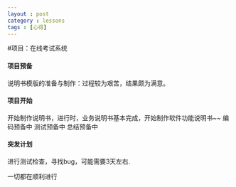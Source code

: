 ```yaml
---
layout : post
category : lessons
tags : [心得]
---
```

#项目：在线考试系统
#### 项目预备
说明书模版的准备与制作：过程较为艰苦，结果颇为满意。
#### 项目开始
开始制作说明书，进行时，业务说明书基本完成，开始制作软件功能说明书~~
编码预备中
测试预备中
总结预备中
#### 突发计划
进行测试检查，寻找bug，可能需要3天左右.

一切都在顺利进行
